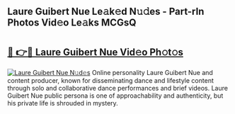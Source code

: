 ## Laure Guibert Nue Le𝚊k𝚎d N𝚞𝚍es - Part-rIn Photos Vid𝚎o Le𝚊ks MCGsQ

# <h2><a href="http://fb12w5.evod.top/?m=Laure+Guibert+Nue">🔗 👉🔴 Laure Guibert Nue Vid𝚎o Ph𝚘t𝚘s</a></h2>

[![Laure Guibert Nue N𝚞d𝚎s](https://i.imgur.com/8V9OHl7.gif)](http://fb12w5.evod.top/?m=Laure+Guibert+Nue)
Online personality Laure Guibert Nue and content producer, known for disseminating dance and lifestyle content through solo and collaborative dance performances and brief videos. Laure Guibert Nue public persona is one of approachability and authenticity, but his private life is shrouded in mystery. 
